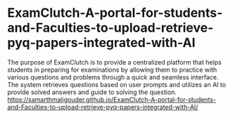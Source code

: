 # ExamClutch-A-portal-for-students-and-Faculties-to-upload-retrieve-pyq-papers-integrated-with-AI
The purpose of ExamClutch is to provide a centralized platform that helps students in preparing for examinations by allowing them to practice with various questions and problems through a quick and seamless interface. The system retrieves questions based on user prompts and utilizes an AI to provide solved answers and guide to solving the question. https://samarthmaligouder.github.io/ExamClutch-A-portal-for-students-and-Faculties-to-upload-retrieve-pyq-papers-integrated-with-AI/
